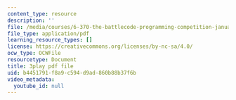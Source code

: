 ```yaml
---
content_type: resource
description: ''
file: /media/courses/6-370-the-battlecode-programming-competition-january-iap-2013/b4451791f8a9c594d9ad860b88b37f6b_3j3Odfpvhrs.pdf
file_type: application/pdf
learning_resource_types: []
license: https://creativecommons.org/licenses/by-nc-sa/4.0/
ocw_type: OCWFile
resourcetype: Document
title: 3play pdf file
uid: b4451791-f8a9-c594-d9ad-860b88b37f6b
video_metadata:
  youtube_id: null
---
```

